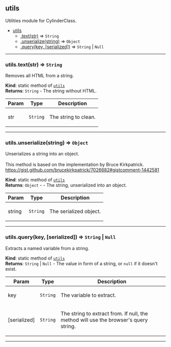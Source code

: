 <a name="module_utils"></a>

## utils
Utilities module for CylinderClass.


* [utils](#module_utils)
    * [.text(str)](#module_utils.text) ⇒ <code>String</code>
    * [.unserialize(string)](#module_utils.unserialize) ⇒ <code>Object</code>
    * [.query(key, [serialized])](#module_utils.query) ⇒ <code>String</code> &#124; <code>Null</code>


* * *

<a name="module_utils.text"></a>

### utils.text(str) ⇒ <code>String</code>
Removes all HTML from a string.

**Kind**: static method of <code>[utils](#module_utils)</code>  
**Returns**: <code>String</code> - The string without HTML.  
<table>
  <thead>
    <tr>
      <th>Param</th><th>Type</th><th>Description</th>
    </tr>
  </thead>
  <tbody>
<tr>
    <td>str</td><td><code>String</code></td><td><p>The string to clean.</p>
</td>
    </tr>  </tbody>
</table>


* * *

<a name="module_utils.unserialize"></a>

### utils.unserialize(string) ⇒ <code>Object</code>
Unserializes a string into an object.<br /><br />This method is based on the implementation by Bruce Kirkpatrick.<br /><a target="_blank" href="https://gist.github.com/brucekirkpatrick/7026682#gistcomment-1442581">https://gist.github.com/brucekirkpatrick/7026682#gistcomment-1442581</a>

**Kind**: static method of <code>[utils](#module_utils)</code>  
**Returns**: <code>Object</code> - - The string, unserialized into an object.  
<table>
  <thead>
    <tr>
      <th>Param</th><th>Type</th><th>Description</th>
    </tr>
  </thead>
  <tbody>
<tr>
    <td>string</td><td><code>String</code></td><td><p>The serialized object.</p>
</td>
    </tr>  </tbody>
</table>


* * *

<a name="module_utils.query"></a>

### utils.query(key, [serialized]) ⇒ <code>String</code> &#124; <code>Null</code>
Extracts a named variable from a string.

**Kind**: static method of <code>[utils](#module_utils)</code>  
**Returns**: <code>String</code> &#124; <code>Null</code> - The value in form of a string, or <code>null</code> if it doesn't exist.  
<table>
  <thead>
    <tr>
      <th>Param</th><th>Type</th><th>Description</th>
    </tr>
  </thead>
  <tbody>
<tr>
    <td>key</td><td><code>String</code></td><td><p>The variable to extract.</p>
</td>
    </tr><tr>
    <td>[serialized]</td><td><code>String</code></td><td><p>The string to extract from. If null, the method will use the browser&#39;s query string.</p>
</td>
    </tr>  </tbody>
</table>


* * *

